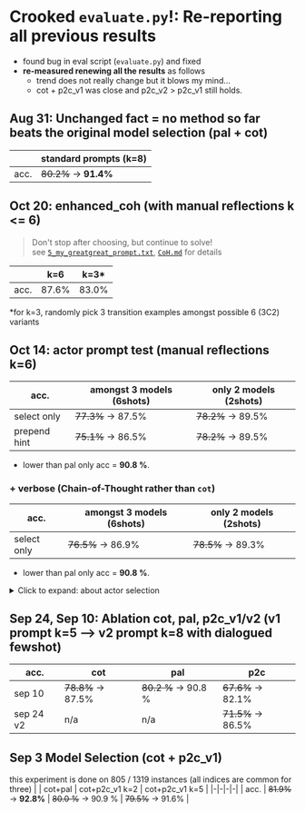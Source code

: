 # Crooked `evaluate.py`!: Re-reporting all previous results 
* found bug in eval script (`evaluate.py`) and fixed
* **re-measured renewing all the results** as follows
    * trend does not really change but it blows my mind...
    * cot + p2c_v1 was close and p2c_v2 > p2c_v1 still holds.
    

## Aug 31: Unchanged fact = no method so far beats the original model selection (pal + cot)
| | standard prompts (k=8) | 
|-|-|
| acc.  | ~~80.2\%~~ &rarr; **91.4\%** | 

## Oct 20: enhanced_coh (with manual reflections k <= 6) 
> Don't stop after choosing, but continue to solve!  
see [`5_my_greatgreat_prompt.txt`](https://github.com/fgenie/Model-Selection-Reasoning/blob/PR_si/src/prompts/prep_reflexion/5_my_greatgreat_prompt.txt), [`CoH.md`](https://github.com/fgenie/Model-Selection-Reasoning/blob/PR_si/src/prompts/prep_reflexion/CoH.md) for details

| | k=6 | k=3* |
|-|-|-|
| acc.  | 87.6\% | 83.0\% |

*for k=3, randomly pick 3 transition examples amongst possible 6 (3C2) variants

## Oct 14: actor prompt test (manual reflections k=6)
| acc. | amongst 3 models (6shots) | only 2 models (2shots) |
|-|-|-|
| select only | ~~77.3\%~~ &rarr; 87.5\% | ~~78.2\%~~ &rarr; 89.5\% |
| prepend hint | ~~75.1\%~~ &rarr; 86.5\% | ~~78.2\%~~ &rarr; 89.5\% |
* lower than pal only acc = **90.8 \%**.


### + verbose (Chain-of-Thought rather than `cot`)

| acc. | amongst 3 models (6shots) | only 2 models (2shots) |
|-|-|-|
| select only | ~~76.5\%~~ &rarr; 86.9\% | ~~78.5\%~~ &rarr; 89.3\% |
* lower than pal only acc = **90.8 \%**.

<details>
    <summary> Click to expand: about actor selection </summary>
## actor selection prompt
```
Choose the most likely reasoning method for answering math-word questions. Followings are the three methods available: (1) Chain-of-Thought (`cot`) invokes step-by-step verbal reasoning to break the question to reach the correct answer. (2) Plan-to-Code (`p2c`) invokes to write the plan and write the code of it to reach the answer. (3) Program-aided Language modeling (`pal`) invokes writing a code that returns the answer of the question. Referring to the followings, learn to guess which method would be promising given the question. 

Previous attempts and reflections:

[reflection examples here]


Now, given the question, start guessing the most `Promising Method` after writing an appropriate `Hint` to correctly choose the reasoning method for  the `Question` based on your learnings. 

Question: [QUESTION]

<format>
Hint: <write a concise sentence that help the method choice for answering correctly>
Promising Method: <pick one between two reasoning methods> 
</format>
```

## querying w/ hint prompt

```
[system prompt for cot/pal/p2c]

[examples]

Question: question of interest ([HINT goes here (a sentence.)])

```




```bash
# raw results output

# bash evaluate_math.sh 
# amongst 3 methods
+ python evaluate.py --input_path ../output/oct14_actorselect/gsm8k_k8_sc1_s0_e1319_10_14_23_48.jsonl --dataset_type math
Accuracy: 0.7725549658832449, Total: 1319, Correct: 1019, Error: 49
+ wc -l ../output/oct14_actorselect/gsm8k_k8_sc1_s0_e1319_10_14_23_48.jsonl
    1319 ../output/oct14_actorselect/gsm8k_k8_sc1_s0_e1319_10_14_23_48.jsonl

1019 / (1319-9) = 0.7778625954198474


+ python evaluate.py --input_path ../output/oct14_actorselect_hinted/gsm8k_k8_sc1_s0_e1319_10_14_23_49.jsonl --dataset_type math
Accuracy: 0.7513267626990144, Total: 1319, Correct: 991, Error: 63
+ wc -l ../output/oct14_actorselect_hinted/gsm8k_k8_sc1_s0_e1319_10_14_23_49.jsonl
    1319 ../output/oct14_actorselect_hinted/gsm8k_k8_sc1_s0_e1319_10_14_23_49.jsonl

991/(1319 - 16) = 0.760552570990023


# bewtween pal / cot (binary choice)
# no hint only select
Accuracy: 0.7824109173616376, Total: 1319, Correct: 1032, Error: 21

# hinted solution
Accuracy: 0.7816527672479151, Total: 1319, Correct: 1031, Error: 18

```
</details>

## Sep 24, Sep 10: Ablation cot, pal, p2c_v1/v2 (v1 prompt k=5 --> v2 prompt k=8 with dialogued fewshot)
| acc. | cot | pal | p2c |
|-|-|-|-|
| sep 10 | ~~78.8\%~~ &rarr; 87.5\% | ~~80.2 \%~~ &rarr; 90.8 \% | ~~67.6\%~~ &rarr; 82.1\% |
| sep 24 v2 | n/a | n/a | ~~71.5\%~~ &rarr; 86.5\% |

## Sep 3 Model Selection (cot + p2c_v1)
this experiment is done on 805 / 1319 instances (all indices are common for three)
| | cot+pal | cot+p2c_v1 k=2 | cot+p2c_v1 k=5 |
|-|-|-|-|
| acc. | ~~81.9\%~~ &rarr; **92.8\%** | ~~80.0 \%~~ &rarr; 90.9 \% | ~~79.5\%~~ &rarr; 91.6\% |
